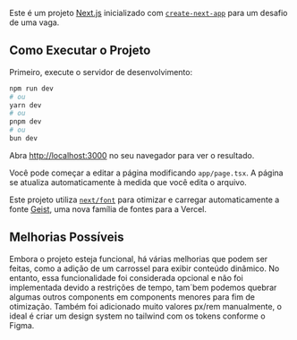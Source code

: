 Este é um projeto [Next.js](https://nextjs.org) inicializado com [`create-next-app`](https://nextjs.org/docs/app/api-reference/cli/create-next-app) para um desafio de uma vaga.

## Como Executar o Projeto

Primeiro, execute o servidor de desenvolvimento:

```bash
npm run dev
# ou
yarn dev
# ou
pnpm dev
# ou
bun dev
```

Abra [http://localhost:3000](http://localhost:3000) no seu navegador para ver o resultado.

Você pode começar a editar a página modificando `app/page.tsx`. A página se atualiza automaticamente à medida que você edita o arquivo.

Este projeto utiliza [`next/font`](https://nextjs.org/docs/app/building-your-application/optimizing/fonts) para otimizar e carregar automaticamente a fonte [Geist](https://vercel.com/font), uma nova família de fontes para a Vercel.

## Melhorias Possíveis

Embora o projeto esteja funcional, há várias melhorias que podem ser feitas, como a adição de um carrossel para exibir conteúdo dinâmico. No entanto, essa funcionalidade foi considerada opcional e não foi implementada devido a restrições de tempo, tam´bem podemos quebrar algumas outros components em components menores para fim de otimização. Também foi adicionado muito valores px/rem manualmente, o ideal é criar um design system no tailwind com os tokens conforme o Figma.

